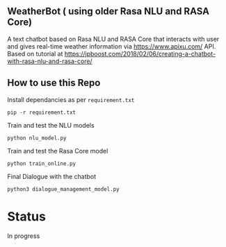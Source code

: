 ## WeatherBot ( using older Rasa NLU and RASA Core)

A text chatbot based on Rasa NLU and RASA Core that interacts with user and gives real-time weather information via https://www.apixu.com/ API.
Based on tutorial at https://jpboost.com/2018/02/06/creating-a-chatbot-with-rasa-nlu-and-rasa-core/

## How to use this Repo

Install dependancies as per `requirement.txt`

``` pip -r requirement.txt ```

Train and test the NLU models

``` python nlu_model.py ```

Train and test the Rasa Core model

``` python train_online.py ``` 

Final Dialogue with the chatbot

``` python3 dialogue_management_model.py ```

# Status
In progress


